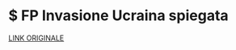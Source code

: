 # $ FP Invasione Ucraina spiegata

[LINK ORIGINALE](https://chatgpt.com/c/67de5c19-8b8c-800d-9360-7b98e1ad6231)
